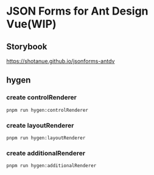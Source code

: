 # JSON Forms for Ant Design Vue(WIP)

## Storybook

https://shotanue.github.io/jsonforms-antdv

## hygen

### create controlRenderer

```shell
pnpm run hygen:controlRenderer
```

### create layoutRenderer

```shell
pnpm run hygen:layoutRenderer
```

### create additionalRenderer

```shell
pnpm run hygen:additionalRenderer
```
